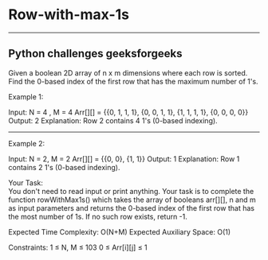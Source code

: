 # Row-with-max-1s
-----------------------------------
Python challenges geeksforgeeks
-----------------------------------

Given a boolean 2D array of n x m dimensions where each row is sorted. Find the 0-based index of the first row that has the maximum number of 1's.

Example 1:

Input: 
N = 4 , M = 4
Arr[][] = {{0, 1, 1, 1},
           {0, 0, 1, 1},
           {1, 1, 1, 1},
           {0, 0, 0, 0}}
Output: 2
Explanation: Row 2 contains 4 1's (0-based
indexing).

------------------------------------------------------------------------

Example 2:

Input: 
N = 2, M = 2
Arr[][] = {{0, 0}, {1, 1}}
Output: 1
Explanation: Row 1 contains 2 1's (0-based
indexing).

Your Task:  
You don't need to read input or print anything. Your task is to complete the function rowWithMax1s() which takes the array of booleans arr[][], n and m as input parameters and returns the 0-based index of the first row that has the most number of 1s. If no such row exists, return -1.
 

Expected Time Complexity: O(N+M)
Expected Auxiliary Space: O(1)


Constraints:
1 ≤ N, M ≤ 103
0 ≤ Arr[i][j] ≤ 1 
